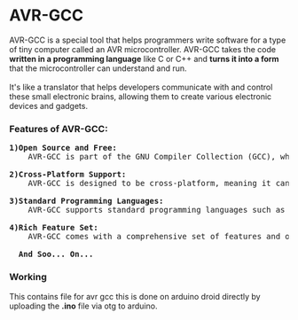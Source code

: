 # AVR-GCC
AVR-GCC is a special tool that helps programmers write software for a type of tiny computer called an AVR microcontroller. AVR-GCC takes the code <b>written in a programming language</b> like C or C++ and <b>turns it into a form </b>that the microcontroller can understand and run. <br>
<br>It's like a translator that helps developers communicate with and control these small electronic brains, allowing them to create various electronic devices and gadgets.
### Features of AVR-GCC:
<pre>
<b>1)Open Source and Free:</b>
    AVR-GCC is part of the GNU Compiler Collection (GCC), which is open source and freely available. This makes it accessible to a wide range of developers and allows for collaboration and community support.

<b>2)Cross-Platform Support:</b>
    AVR-GCC is designed to be cross-platform, meaning it can run on different operating systems such as Windows, Linux, and macOS. This cross-platform support makes it versatile for developers using various environments.

<b>3)Standard Programming Languages:</b>
    AVR-GCC supports standard programming languages such as C and C++. This allows developers to leverage the power and expressiveness of these languages when writing firmware for AVR microcontrollers.

<b>4)Rich Feature Set:</b>
    AVR-GCC comes with a comprehensive set of features and optimizations for generating efficient code. It includes support for inline assembly, optimization levels, and various compiler flags that developers can use to fine-tune their code.

  <b>And Soo... On...</b>
</pre>
### Working 
This contains file for avr gcc this is done on arduino droid directly by uploading the <b>.ino</b> file via otg to arduino.
